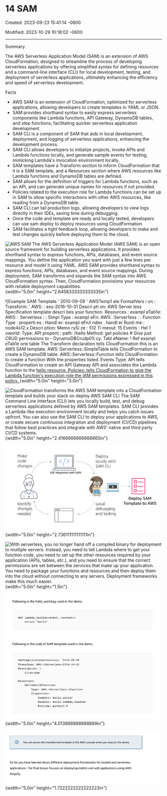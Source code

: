 # 14 SAM 

Created: 2023-09-23 15:41:14 -0600

Modified: 2023-10-29 10:18:02 -0600

---

Summary

The AWS Serverless Application Model (SAM) is an extension of AWS CloudFormation, designed to streamline the process of developing serverless applications by offering simplified syntax for defining resources and a command-line interface (CLI) for local development, testing, and deployment of serverless applications, ultimately enhancing the efficiency and speed of serverless development.

Facts

- AWS SAM is an extension of CloudFormation, optimized for serverless applications, allowing developers to create templates in YAML or JSON.
- SAM provides shorthand syntax to easily express serverless components like Lambda functions, API Gateway, DynamoDB tables, and step functions, facilitating quicker serverless application development.
- SAM CLI is a component of SAM that aids in local development, deployment, and logging of serverless applications, enhancing the development process.
- SAM CLI allows developers to initialize projects, invoke APIs and Lambda functions locally, and generate sample events for testing, mimicking Lambda's invocation environment locally.
- SAM templates have a Transform section to inform CloudFormation that it is a SAM template, and a Resources section where AWS resources like Lambda functions and DynamoDB tables are defined.
- SAM allows for the definition of triggers for Lambda functions, such as an API, and can generate unique names for resources if not provided.
- Policies related to the execution role for Lambda functions can be set up in SAM to allow specific interactions with other AWS resources, like reading from a DynamoDB table.
- SAM CLI can tail production logs, allowing developers to view logs directly in their IDEs, saving time during debugging.
- Once the code and template are ready and locally tested, developers can use sam deploy to deploy resources using CloudFormation.
- SAM facilitates a tight feedback loop, allowing developers to make and test changes quickly before deploying them to the cloud.



![AWS SAM The AWS Serverless Application Model (AWS SAM) is an open source framework for building serverless applications. It provides shorthand syntax to express functions, APIs, databases, and event source mappings. You define the application you want with just a few lines per resource and model it using YAML. AWS SAM provides shorthand syntax to express functions, APIs, databases, and event source mappings. During deployment, SAM transforms and expands the SAM syntax into AWS CloudFormation syntax. Then, CloudFormation provisions your resources with reliable deployment capabilities. ](../../../media/AWS-Developing-Serverless-Solutions-on-AWS-Module-4-14-SAM-image1.png){width="5.0in" height="2.6458333333333335in"}



![Example SAM Template ' 2010-09-09 ' AWSTemp1 ate FormatVers i on : Transform: ' AWS: : ess-2016-10-31 Descri pti on: AWS Server less Specification template descri bes your function. Resources : exampl eTab1e: AWS: : Serverless : : Simpl Type : exampl eFn: AWS: :Server1ess : : Function Type : properti es : Handl er: exampl eFn/i ndex . handl er Runti me : node4s12.x Descri ption: Memo rySi ze : 512 Ti meout: 15 Events : Hel 1 oworld: Type: API properti : path: /hello Method: get policies # Give just CRUD permissions to - DynamoDBCrudp01i cy: Tabl eName: ! Ref exampl eTab1e one table The Transform declaration tells CloudFormation this is an AWS SAM template. AWS::Serverless::SimpleTable tells CloudFormation to create a DynamoDB table. AWS::Serverless::Function tells CloudFormation to create a function With the properties listed. Events Type: API tells CloudFormation to create an API Gateway API and associates the Lambda function to the [hello resource. Policies: tells CloudFormation to give the Lambda function's execution role the IAM permissions expressed in this policy. ](../../../media/AWS-Developing-Serverless-Solutions-on-AWS-Module-4-14-SAM-image2.png){width="5.0in" height="3.0in"}



![CloudFormation transforms the AWS SAM template into a CloudFormation template and builds your stack on deploy AWS SAM CLI The SAM Command Line Interface (CLI) lets you locally build, test, and debug serverless applications defined by AWS SAM templates. SAM CLI provides a Lambda-like execution environment locally and helps you catch issues upfront. You can also use the SAM CLI to deploy your applications to AWS, or create secure continuous integration and deployment (CI/CD) pipelines that follow best practices and integrate with AWS' native and third party CI/CD systems. ](../../../media/AWS-Developing-Serverless-Solutions-on-AWS-Module-4-14-SAM-image3.png){width="5.0in" height="2.4166666666666665in"}



![Make code changes Identify changes needed IDE integrated with SAM Deploy locally with SAM CLI Local debugging and testing Deploy SAM Template to AWS ](../../../media/AWS-Developing-Serverless-Solutions-on-AWS-Module-4-14-SAM-image4.png){width="5.0in" height="2.736111111111111in"}



![With serverless, you no longer hand off a compiled binary for deployment to multiple servers. Instead, you need to tell Lambda where to get your function code, you need to set up the other resources required by your application (APIs, tables, etc.), and you need to ensure that the correct permissions are set between the services that make up your application. You need to package your functions and resources and then deploy them into the cloud without connecting to any servers. Deployment frameworks make this much easier. ](../../../media/AWS-Developing-Serverless-Solutions-on-AWS-Module-4-14-SAM-image5.png){width="5.0in" height="1.5in"}



![Following is the hello_world.py used in the demo. def lambda _ handler ( event, return hello" context) : Following is the code of SAM template used in the demo. AWSTemp1ateFormatVersion: ' Transform: AWS: : Description: > first---sam Resources : Hell oWor1 dFunction : Type: AWS: : Serverless: : Function properties : CodeUri : Handler : Runtime : hello world/ hello. lambda handler python3.9 ](../../../media/AWS-Developing-Serverless-Solutions-on-AWS-Module-4-14-SAM-image6.png){width="5.0in" height="4.013888888888889in"}



![G) You can access the transformed template in the AWS console when you execute the demo. So far you have learned about different deployment frameworks for hosted and serverless applications. The final lesson focuses on deploying mobile and web applications using AWS Amplify. ](../../../media/AWS-Developing-Serverless-Solutions-on-AWS-Module-4-14-SAM-image7.png){width="5.0in" height="1.7222222222222223in"}










